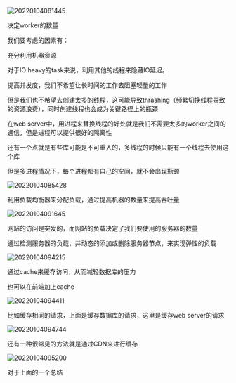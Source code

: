 ![20220104081445](https://picsheep.oss-cn-beijing.aliyuncs.com/pic/20220104081445.png)

决定worker的数量

我们要考虑的因素有：

充分利用机器资源

对于IO heavy的task来说，利用其他的线程来隐藏IO延迟。

提高并发度，我们不希望让长时间的工作去阻塞轻量的工作

但是我们也不希望去创建太多的线程，这可能导致thrashing（频繁切换线程导致的资源浪费），同时创建线程也会成为关键路径上的瓶颈

在web server中，用进程来替换线程的好处就是我们不需要太多的worker之间的通信，但是进程可以提供很好的隔离性

还有一个点就是有些库可能是不可重入的，多线程的时候只能有一个线程去使用这个库

但是多进程情况下，每个进程都有自己的空间，就不会出现瓶颈

![20220104085428](https://picsheep.oss-cn-beijing.aliyuncs.com/pic/20220104085428.png)

利用负载均衡器来分配负载，通过提高机器的数量来提高吞吐量

![20220104091645](https://picsheep.oss-cn-beijing.aliyuncs.com/pic/20220104091645.png)

网站的访问是突发的，而网站的负载决定了我们要使用的服务器的数量

通过检测服务器的负载，并动态的添加或删除服务器节点，来实现弹性的负载

![20220104094215](https://picsheep.oss-cn-beijing.aliyuncs.com/pic/20220104094215.png)

通过cache来缓存访问，从而减轻数据库的压力

也可以在前端加上cache

![20220104094411](https://picsheep.oss-cn-beijing.aliyuncs.com/pic/20220104094411.png)

比如缓存相同的请求，上面是缓存数据库的请求，这里是缓存web server的请求

![20220104094744](https://picsheep.oss-cn-beijing.aliyuncs.com/pic/20220104094744.png)

还有一种很常见的方法就是通过CDN来进行缓存

![20220104095200](https://picsheep.oss-cn-beijing.aliyuncs.com/pic/20220104095200.png)

对于上面的一个总结